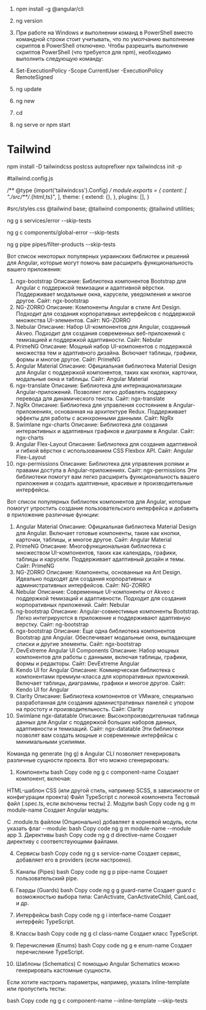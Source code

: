 1. npm install -g @angular/cli

2. ng version

3. При работе на Windows и выполнении команд в PowerShell вместо командной строки стоит учитывать, что по умолчанию
   выполнение скриптов в PowerShell отключено. Чтобы разрешить выполнение скриптов PowerShell (что требуется для npm),
   необходимо выполнить следующую команду:

4. Set-ExecutionPolicy -Scope CurrentUser -ExecutionPolicy RemoteSigned

5. ng update

6. ng new <project-name>

7. cd <project-name>

8. ng serve or npm start

# Tailwind

npm install -D tailwindcss postcss autoprefixer
npx tailwindcss init -p

#tailwind.config.js

/** @type {import('tailwindcss').Config} */
module.exports = {
content: [
"./src/**/*.{html,ts}",
],
theme: {
extend: {},
},
plugins: [],
}

#src/styles.css
@tailwind base;
@tailwind components;
@tailwind utilities;

ng g s services/error --skip-tests

ng g c components/global-error --skip-tests

ng g pipe pipes/filter-products --skip-tests

Вот список некоторых популярных украинских библиотек и решений для Angular, которые могут помочь вам расширить
функциональность вашего приложения:

1. ngx-bootstrap
   Описание: Библиотека компонентов Bootstrap для Angular с поддержкой темизации и адаптивной вёрстки. Поддерживает
   модальные окна, карусели, уведомления и многое другое.
   Сайт: ngx-bootstrap
2. NG-ZORRO
   Описание: Компоненты Angular в стиле Ant Design. Подходит для создания корпоративных интерфейсов с поддержкой
   множества UI-элементов.
   Сайт: NG-ZORRO
3. Nebular
   Описание: Набор UI-компонентов для Angular, созданный Akveo. Подходит для создания современных веб-приложений с
   темизацией и поддержкой адаптивности.
   Сайт: Nebular
4. PrimeNG
   Описание: Мощный набор UI-компонентов с поддержкой множества тем и адаптивного дизайна. Включает таблицы, графики,
   формы и многое другое.
   Сайт: PrimeNG
5. Angular Material
   Описание: Официальная библиотека Material Design для Angular с поддержкой компонентов, таких как кнопки, карточки,
   модальные окна и таблицы.
   Сайт: Angular Material
6. ngx-translate
   Описание: Библиотека для интернационализации Angular-приложений. Позволяет легко добавлять поддержку перевода для
   динамического текста.
   Сайт: ngx-translate
7. NgRx
   Описание: Библиотека для управления состоянием в Angular-приложениях, основанная на архитектуре Redux. Поддерживает
   эффекты для работы с асинхронными данными.
   Сайт: NgRx
8. Swimlane ngx-charts
   Описание: Библиотека для создания интерактивных и адаптивных графиков и диаграмм в Angular.
   Сайт: ngx-charts
9. Angular Flex-Layout
   Описание: Библиотека для создания адаптивной и гибкой вёрстки с использованием CSS Flexbox API.
   Сайт: Angular Flex-Layout
10. ngx-permissions
    Описание: Библиотека для управления ролями и правами доступа в Angular-приложениях.
    Сайт: ngx-permissions
    Эти библиотеки помогут вам легко расширить функциональность вашего приложения и создать адаптивные, красивые и
    производительные интерфейсы.

Вот список популярных библиотек компонентов для Angular, которые помогут упростить создание пользовательского интерфейса
и добавить в приложение различные функции:

1. Angular Material
   Описание: Официальная библиотека Material Design для Angular. Включает готовые компоненты, такие как кнопки,
   карточки, таблицы, и многое другое.
   Сайт: Angular Material
2. PrimeNG
   Описание: Многофункциональная библиотека с множеством UI-компонентов, таких как календарь, графики, таблицы и
   карусели. Поддерживает адаптивный дизайн и темы.
   Сайт: PrimeNG
3. NG-ZORRO
   Описание: Компоненты, основанные на Ant Design. Идеально подходят для создания корпоративных и административных
   интерфейсов.
   Сайт: NG-ZORRO
4. Nebular
   Описание: Современные UI-компоненты от Akveo с поддержкой темизаций и адаптивности. Подходит для создания
   корпоративных приложений.
   Сайт: Nebular
5. ng-bootstrap
   Описание: Angular-совместимые компоненты Bootstrap. Легко интегрируются в приложение и поддерживают адаптивную
   верстку.
   Сайт: ng-bootstrap
6. ngx-bootstrap
   Описание: Еще одна библиотека компонентов Bootstrap для Angular. Обеспечивает модальные окна, выпадающие списки и
   другие элементы.
   Сайт: ngx-bootstrap
7. DevExtreme Angular UI Components
   Описание: Набор мощных компонентов для работы с данными, включая таблицы, графики, формы и редакторы.
   Сайт: DevExtreme Angular
8. Kendo UI for Angular
   Описание: Коммерческая библиотека с компонентами премиум-класса для корпоративных приложений. Включает таблицы,
   диаграммы, графики и многое другое.
   Сайт: Kendo UI for Angular
9. Clarity
   Описание: Библиотека компонентов от VMware, специально разработанная для создания административных панелей с упором
   на простоту и производительность.
   Сайт: Clarity
10. Swimlane ngx-datatable
    Описание: Высокопроизводительная таблица данных для Angular с поддержкой больших наборов данных, адаптивности и
    темизаций.
    Сайт: ngx-datatable
    Эти библиотеки позволят вам создать мощные и современные интерфейсы с минимальными усилиями.


Команда ng generate (ng g) в Angular CLI позволяет генерировать различные сущности проекта. Вот что можно сгенерировать:

1. Компоненты
   bash
   Copy code
   ng g c component-name
   Создает компонент, включая:

HTML-шаблон
CSS (или другой стиль, например SCSS, в зависимости от конфигурации проекта)
Файл TypeScript с логикой компонента
Тестовый файл (.spec.ts, если включены тесты)
2. Модули
   bash
   Copy code
   ng g m module-name
   Создает Angular модуль:

С .module.ts файлом
(Опционально) добавляет в корневой модуль, если указать флаг --module:
bash
Copy code
ng g m module-name --module app
3. Директивы
   bash
   Copy code
   ng g d directive-name
   Создает директиву с соответствующими файлами.

4. Сервисы
   bash
   Copy code
   ng g s service-name
   Создает сервис, добавляет его в providers (если настроено).

5. Каналы (Pipes)
   bash
   Copy code
   ng g p pipe-name
   Создает пользовательский pipe.

6. Гварды (Guards)
   bash
   Copy code
   ng g g guard-name
   Создает guard с возможностью выбора типа: CanActivate, CanActivateChild, CanLoad, и др.

7. Интерфейсы
   bash
   Copy code
   ng g i interface-name
   Создает интерфейс TypeScript.

8. Классы
   bash
   Copy code
   ng g cl class-name
   Создает класс TypeScript.

9. Перечисления (Enums)
   bash
   Copy code
   ng g e enum-name
   Создает перечисление TypeScript.

10. Шаблоны (Schematics)
    С помощью Angular Schematics можно генерировать кастомные сущности.

Если хотите настроить параметры, например, указать inline-template или пропустить тесты:

bash
Copy code
ng g c component-name --inline-template --skip-tests